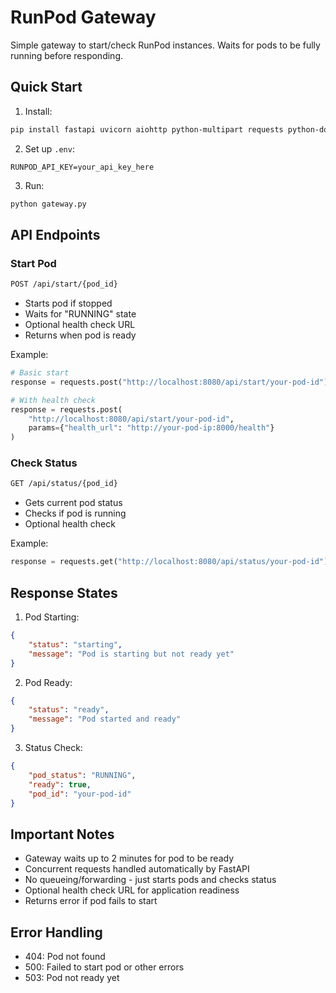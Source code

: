 # RunPod Gateway

Simple gateway to start/check RunPod instances. Waits for pods to be fully running before responding.

## Quick Start

1. Install:
```bash
pip install fastapi uvicorn aiohttp python-multipart requests python-dotenv
```

2. Set up `.env`:
```env
RUNPOD_API_KEY=your_api_key_here
```

3. Run:
```bash
python gateway.py
```

## API Endpoints

### Start Pod
```bash
POST /api/start/{pod_id}
```
- Starts pod if stopped
- Waits for "RUNNING" state
- Optional health check URL
- Returns when pod is ready

Example:
```python
# Basic start
response = requests.post("http://localhost:8080/api/start/your-pod-id")

# With health check
response = requests.post(
    "http://localhost:8080/api/start/your-pod-id",
    params={"health_url": "http://your-pod-ip:8000/health"}
)
```

### Check Status
```bash
GET /api/status/{pod_id}
```
- Gets current pod status
- Checks if pod is running
- Optional health check

Example:
```python
response = requests.get("http://localhost:8080/api/status/your-pod-id")
```

## Response States

1. Pod Starting:
```json
{
    "status": "starting",
    "message": "Pod is starting but not ready yet"
}
```

2. Pod Ready:
```json
{
    "status": "ready",
    "message": "Pod started and ready"
}
```

3. Status Check:
```json
{
    "pod_status": "RUNNING",
    "ready": true,
    "pod_id": "your-pod-id"
}
```

## Important Notes

- Gateway waits up to 2 minutes for pod to be ready
- Concurrent requests handled automatically by FastAPI
- No queueing/forwarding - just starts pods and checks status
- Optional health check URL for application readiness
- Returns error if pod fails to start

## Error Handling

- 404: Pod not found
- 500: Failed to start pod or other errors
- 503: Pod not ready yet 
